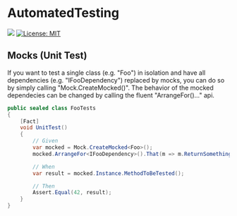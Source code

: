 # AutomatedTesting
![](https://github.com/git-custom-code/AutomatedTesting/workflows/Build/badge.svg)
[![License: MIT](https://img.shields.io/badge/License-MIT-yellow.svg)](https://opensource.org/licenses/MIT)

## Mocks (Unit Test)
If you want to test a single class (e.g. "Foo") in isolation and have all dependencies (e.g. "IFooDependency") replaced by mocks, you can do so by simply calling "Mock.CreateMocked<ClassToTest>()". The behavior of the mocked dependecies can be changed by calling the fluent "ArrangeFor<MockedDependency>()..." api.
  
```csharp
public sealed class FooTests
{
    [Fact]
    void UnitTest()
    {
        // Given
        var mocked = Mock.CreateMocked<Foo>();
        mocked.ArrangeFor<IFooDependency>().That(m => m.ReturnSomething()).Returns(42);

        // When
        var result = mocked.Instance.MethodToBeTested();

        // Then
        Assert.Equal(42, result);
    }
}
```
